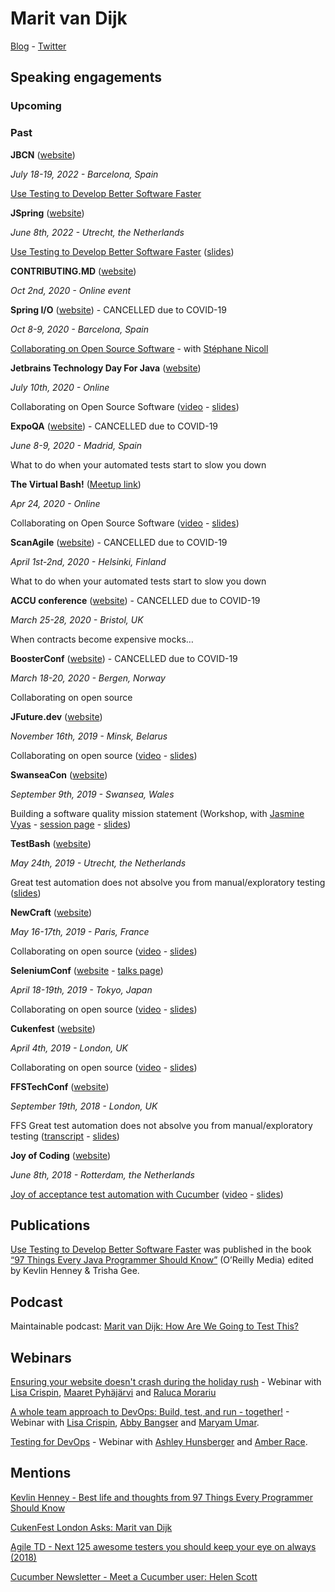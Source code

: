 # Marit van Dijk

[Blog](https://medium.com/@mlvandijk) - [Twitter](https://twitter.com/MaritvanDijk77)

## Speaking engagements

### Upcoming

### Past

**JBCN** ([website](https://www.jbcnconf.com/2022/#JBCN))

*July 18-19, 2022 - Barcelona, Spain*

[Use Testing to Develop Better Software Faster](https://www.jbcnconf.com/2022/infoTalk.html?id=628551e8d7a7c108376c3a65)

**JSpring** ([website](https://jspring.nl/))

*June 8th, 2022 - Utrecht, the Netherlands*

[Use Testing to Develop Better Software Faster](https://jspring.nl/sessions/use-testing-to-develop-better-software-faster/) ([slides](https://speakerdeck.com/mlvandijk/use-testing-to-develop-better-software-faster))

**CONTRIBUTING.MD** ([website](https://www.contributing.today/))

*Oct 2nd, 2020 - Online event*

**Spring I/O** ([website](https://2020.springio.net/)) - CANCELLED due to COVID-19

*Oct 8-9, 2020 - Barcelona, Spain*

[Collaborating on Open Source Software](https://2020.springio.net/sessions/collaborating-on-open-source-software) - with [Stéphane Nicoll](https://twitter.com/snicoll)

**Jetbrains Technology Day For Java** ([website](https://pages.jetbrains.com/technology-day-java-2020/twitter?utm_source=twitter&utm_medium=referral&utm_campaign=java25))

*July 10th, 2020 - Online*

Collaborating on Open Source Software ([video](https://youtu.be/GAqfMNB-YBU) - [slides](https://speakerdeck.com/mlvandijk/collaborating-on-open-source-software-8d720d71-a31b-4079-8c67-08dbda6c0aac))

**ExpoQA** ([website](https://www.expoqa.com/)) - CANCELLED due to COVID-19

*June 8-9, 2020 - Madrid, Spain*

What to do when your automated tests start to slow you down

**The Virtual Bash!** ([Meetup link](https://www.meetup.com/devbash/events/270104578/))

*Apr 24, 2020 - Online*

Collaborating on Open Source Software ([video](https://www.youtube.com/watch?v=B11mXG16B5Y&feature=youtu.be) - [slides](https://speakerdeck.com/mlvandijk/collaborating-on-open-source-software-4375bd16-28ed-4ff7-9d39-b0d6f24c9abe))

**ScanAgile** ([website](http://www.scan-agile.org/program/))  - CANCELLED due to COVID-19

*April 1st-2nd, 2020 - Helsinki, Finland*

What to do when your automated tests start to slow you down

**ACCU conference** ([website](https://conference.accu.org/))  - CANCELLED due to COVID-19

*March 25-28, 2020 - Bristol, UK*

When contracts become expensive mocks…

**BoosterConf** ([website](https://2020.boosterconf.no/)) - CANCELLED due to COVID-19

*March 18-20, 2020 - Bergen, Norway*

Collaborating on open source

**JFuture.dev** ([website](https://jfuture.dev/))

*November 16th, 2019 - Minsk, Belarus*

Collaborating on open source ([video](https://www.youtube.com/watch?v=R82-4eC94xE) - [slides](https://speakerdeck.com/mlvandijk/collaborating-on-open-source-jfuture-dot-dev-minsk-nov-16th-2019))

**SwanseaCon** ([website](https://swanseacon.co.uk/))

*September 9th, 2019 - Swansea, Wales*

Building a software quality mission statement (Workshop, with [Jasmine Vyas](https://twitter.com/geeky_jazzy) - [session page](https://swanseacon.co.uk/schedule/#session-018) - [slides](https://speakerdeck.com/mlvandijk/what-does-software-quality-mean-to-you))

**TestBash** ([website](https://www.ministryoftesting.com/events/testbash-netherlands-2019))

*May 24th, 2019 - Utrecht, the Netherlands*

Great test automation does not absolve you from manual/exploratory testing ([slides](https://speakerdeck.com/mlvandijk/exploratory-testing-db4db289-c527-420e-995e-b2d42c9230d6))


**NewCraft** ([website](https://ncrafts.io/))

*May 16-17th, 2019 - Paris, France*

Collaborating on open source ([video](http://videos.ncrafts.io/video/338591264) - [slides](https://speakerdeck.com/mlvandijk/collaborating-on-open-source-newcrafts-paris-2019))


**SeleniumConf** ([website](https://conf.selenium.jp/) - [talks page](https://conf.selenium.jp/talks.html))

*April 18-19th, 2019 - Tokyo, Japan*

Collaborating on open source ([video](https://www.youtube.com/watch?v=ePkClZ81cus) - [slides](https://speakerdeck.com/mlvandijk/collaborating-on-open-source-seleniumconf-tokyo))


**Cukenfest** ([website](http://cukenfest.cucumber.io/)) 

*April 4th, 2019 - London, UK*

Collaborating on open source ([video](https://www.youtube.com/watch?v=tuSk6dMoTIs) - [slides](https://speakerdeck.com/mlvandijk/collaborating-on-open-source-software))


**FFSTechConf** ([website](https://ffstechconf.org/))

*September 19th, 2018 - London, UK*

FFS Great test automation does not absolve you from manual/exploratory testing ([transcript](https://docs.google.com/document/d/e/2PACX-1vS8Zbgr-ggnUHYCu1QqT37LIevpVY76LZxtqrK9w2hcEP7RfUHT-JdTKg-Dm6wkgGSOcbNCFE5sazBH/pub) - [slides](https://speakerdeck.com/mlvandijk/exploratory-testing))


**Joy of Coding** ([website](https://joyofcoding.org))

*June 8th, 2018 - Rotterdam, the Netherlands*

[Joy of acceptance test automation with Cucumber](https://joyofcoding.org/2018/marit-van-dijk.html) ([video](https://www.infoq.com/presentations/joy-coding-2018-lightning-talks/) - [slides](https://speakerdeck.com/mlvandijk/joy-of-automated-acceptance-tests-with-cucumber))

## Publications

[Use Testing to Develop Better Software Faster](https://medium.com/97-things/use-testing-to-develop-better-software-faster-9dd2616543d3) was published in the book [“97 Things Every Java Programmer Should Know”](https://www.oreilly.com/library/view/97-things-every/9781491952689/) (O’Reilly Media) edited by Kevlin Henney & Trisha Gee.

## Podcast

Maintainable podcast: [Marit van Dijk: How Are We Going to Test This?](https://maintainable.fm/episodes/marit-van-dijk-how-are-we-going-to-test-this)

## Webinars

[Ensuring your website doesn't crash during the holiday rush](https://www.mabl.com/blog/getting-ready-for-a-seasonal-crush-from-a-testing-perspective) - Webinar with [Lisa Crispin](https://twitter.com/lisacrispin), [Maaret Pyhäjärvi](https://twitter.com/maaretp) and [Raluca Morariu](https://twitter.com/schumitza)

[A whole team approach to DevOps: Build, test, and run - together!](https://www.mabl.com/blog/webinar-how-to-build-test-and-run-together) - Webinar with [Lisa Crispin](https://twitter.com/lisacrispin), [Abby Bangser](https://twitter.com/a_bangser) and [Maryam Umar](https://twitter.com/maryamumar).

[Testing for DevOps](https://info.blazemeter.com/testing-for-devops-webinar) - Webinar with [Ashley Hunsberger](https://twitter.com/aahunsberger) and [Amber Race](https://twitter.com/ambertests).

## Mentions

[Kevlin Henney - Best life and thoughts from 97 Things Every Programmer Should Know](https://youtu.be/3F3PZuN50s4?t=1840)

[CukenFest London Asks: Marit van Dijk](https://cucumber.io/blog/cukenfest-london-asks-marit-van-dijk/)

[Agile TD - Next 125 awesome testers you should keep your eye on always (2018)](https://agiletestingdays.com/blog/next-125-awesome-testers-you-should-keep-your-eye-on-always/)

[Cucumber Newsletter - Meet a Cucumber user: Helen Scott](https://cucumber.io/blog/news/cucumber-community-newsletter-2/)

